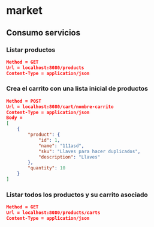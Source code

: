 # market
## Consumo servicios 


### Listar productos

```json
Method = GET
Url = localhost:8080/products
Content-Type = application/json

```

### Crea el carrito con una lista inicial de productos

```json
Method = POST
Url = localhost:8080/cart/nombre-carrito
Content-Type = application/json
Body = 
[
    {
        "product": {
            "id": 1,
            "name": "111asd",
            "sku": "Llaves para hacer duplicados",
            "description": "Llaves"
        },
        "quantity": 10
    }
]

```

### Listar todos los productos y su carrito asociado

```json
Method = GET
Url = localhost:8080/products/carts
Content-Type = application/json

```

